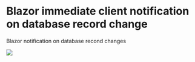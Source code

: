 # Blazor immediate client notification on database record change
Blazor notification on database recond changes

<img src="https://github.com/christiandelbianco/blazor-notification-db-record-change/blob/master/img/Workflow-min.png" />
